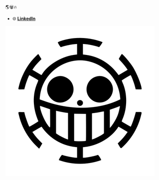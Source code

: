 🌎🗑️🔥
- 🌐 **[LinkedIn](https://www.linkedin.com/in/anthony-woodworth-532435261)**

![heart_pirate_jolly_roger](/assets/heart_pirate.svg)

